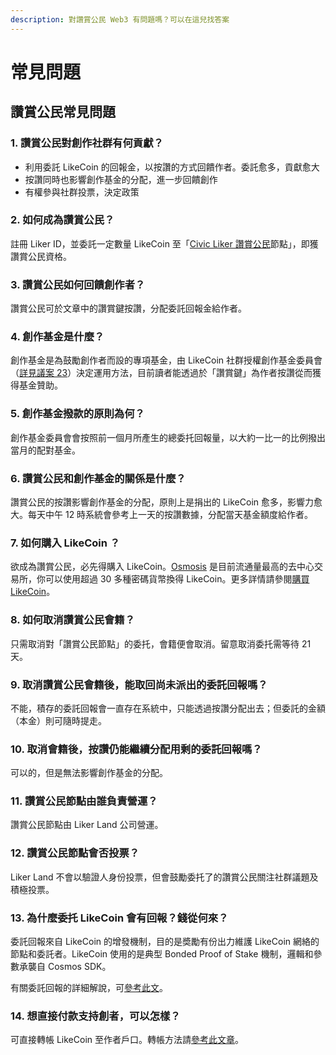 ```yaml
---
description: 對讚賞公民 Web3 有問題嗎？可以在這兒找答案
---
```


# 常見問題

## 讚賞公民常見問題

### **1. 讚賞公民對創作社群有何貢獻？**

* 利用委託 LikeCoin 的回報金，以按讚的方式回饋作者。委託愈多，貢獻愈大
* 按讚同時也影響創作基金的分配，進一步回饋創作
* 有權參與社群投票，決定政策

### **2. 如何成為讚賞公民？**

註冊 Liker ID，並委託一定數量 LikeCoin 至「[Civic Liker 讚賞公民](https://likecoin.bigdipper.live/validators/likevaloper1jxpfche2386a6m0kvfpj6xq9zlrjtuqwz2rnug)節點」，即獲讚賞公民資格。

### **3. 讚賞公民如何回饋創作者？**

讚賞公民可於文章中的讚賞鍵按讚，分配委託回報金給作者。

### **4. 創作基金是什麼？**

創作基金是為鼓勵創作者而設的專項基金，由 LikeCoin 社群授權創作基金委員會 （[詳見議案 23](https://likecoin.bigdipper.live/proposals/23)）決定運用方法，目前讀者能透過於「讚賞鍵」為作者按讚從而獲得基金贊助。

### **5. 創作基金撥款的原則為何？**

創作基金委員會會按照前一個月所產生的總委托回報量，以大約一比一的比例撥出當月的配對基金。

### **6. 讚賞公民和創作基金的關係是什麼？**

讚賞公民的按讚影響創作基金的分配，原則上是捐出的 LikeCoin 愈多，影響力愈大。每天中午 12 時系統會參考上一天的按讚數據，分配當天基金額度給作者。

### **7. 如何購入 LikeCoin ？**

欲成為讚賞公民，必先得購入 LikeCoin。[Osmosis](../../general-guides/trade/trade-in-osmosis.md) 是目前流通量最高的去中心交易所，你可以使用超過 30 多種密碼貨幣換得 LikeCoin。更多詳情請參閱[購買 LikeCoin](../../general-guides/trade/buy-likecoin.md)。

### **8. 如何取消讚賞公民會籍？**

只需取消對「讚賞公民節點」的委托，會籍便會取消。留意取消委托需等待 21 天。

### **9. 取消讚賞公民會籍後，能取回尚未派出的委託回報嗎？**

不能，積存的委託回報會一直存在系統中，只能透過按讚分配出去；但委託的金額（本金）則可隨時提走。

### **10. 取消會籍後，按讚仍能繼續分配用剩的委託回報嗎？**

可以的，但是無法影響創作基金的分配。

### **11. 讚賞公民節點由誰負責營運？**

讚賞公民節點由 Liker Land 公司營運。

### **12. 讚賞公民節點會否投票？**

Liker Land 不會以驗證人身份投票，但會鼓勵委托了的讚賞公民關注社群議題及積極投票。

### **13. 為什麼委托 LikeCoin 會有回報？錢從何來？**

委託回報來自 LikeCoin 的增發機制，目的是奬勵有份出力維護 LikeCoin 網絡的節點和委託者。LikeCoin 使用的是典型 Bonded Proof of Stake 機制，邏輯和參數承襲自 Cosmos SDK。

有關委託回報的詳細解說，可[參考此文](../../general-guides/stake/where-comes-the-likecoin-rewards.md)。

### **14. 想直接付款支持創者，可以怎樣？**

可直接轉帳 LikeCoin 至作者戶口。轉帳方法請[參考此文章](../../general-guides/wallet/like-pay.md)。
